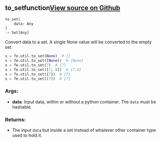 ## to_set<span class="tag">function</span><a class="sourcelink" href=https://github.com/fastestimator/fastestimator/blob/r1.0/fastestimator/util/util.py/#L112-L137>View source on Github</a>
```python
to_set(
	data: Any
)
-> Set[Any]
```
Convert data to a set. A single None value will be converted to the empty set.

```python
x = fe.util.to_set(None)  # {}
x = fe.util.to_set([None])  # {None}
x = fe.util.to_set(7)  # {7}
x = fe.util.to_set([7, 8])  # {7,8}
x = fe.util.to_set({7})  # {7}
x = fe.util.to_set((7))  # {7}
```


<h3>Args:</h3>


* **data**: Input data, within or without a python container. The `data` must be hashable. 

<h3>Returns:</h3>

<ul class="return-block"><li>    The input <code>data</code> but inside a set instead of whatever other container type used to hold it.</li></ul>

